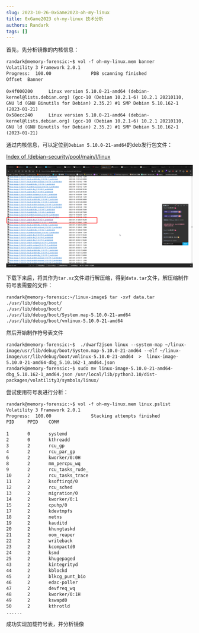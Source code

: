 ```yaml
---
slug: 2023-10-26-0xGame2023-oh-my-linux
title: 0xGame2023 oh-my-linux 技术分析
authors: Randark
tags: []
---
```


首先，先分析镜像的内核信息：

```shell
randark@memory-forensic:~$ vol -f oh-my-linux.mem banner
Volatility 3 Framework 2.0.1
Progress:  100.00               PDB scanning finished                  
Offset  Banner

0x4f000200      Linux version 5.10.0-21-amd64 (debian-kernel@lists.debian.org) (gcc-10 (Debian 10.2.1-6) 10.2.1 20210110, GNU ld (GNU Binutils for Debian) 2.35.2) #1 SMP Debian 5.10.162-1 (2023-01-21)
0x58ecc240      Linux version 5.10.0-21-amd64 (debian-kernel@lists.debian.org) (gcc-10 (Debian 10.2.1-6) 10.2.1 20210110, GNU ld (GNU Binutils for Debian) 2.35.2) #1 SMP Debian 5.10.162-1 (2023-01-21)
```

通过内核信息，可以定位到`Debian 5.10.0-21-amd64`的deb发行包文件：

[Index of /debian-security/pool/main/l/linux](https://debian.sipwise.com/debian-security/pool/main/l/linux/)

![linux-image-5.10.0-21-amd64-dbg_5.10.162-1_amd64.deb](img/image_20231022-192239.png)

下载下来后，将其作为`tar.xz`文件进行解压缩，得到`data.tar`文件，解压缩制作符号表需要的文件：

```shell
randark@memory-forensic:~/linux-image$ tar -xvf data.tar ./usr/lib/debug/boot/
./usr/lib/debug/boot/
./usr/lib/debug/boot/System.map-5.10.0-21-amd64
./usr/lib/debug/boot/vmlinux-5.10.0-21-amd64
```

然后开始制作符号表文件

```shell
randark@memory-forensic:~$  ./dwarf2json linux --system-map ~/linux-image/usr/lib/debug/boot/System.map-5.10.0-21-amd64 --elf ~/linux-image/usr/lib/debug/boot/vmlinux-5.10.0-21-amd64  >  linux-image-5.10.0-21-amd64-dbg_5.10.162-1_amd64.json
randark@memory-forensic:~$ sudo mv linux-image-5.10.0-21-amd64-dbg_5.10.162-1_amd64.json /usr/local/lib/python3.10/dist-packages/volatility3/symbols/linux/
```

尝试使用符号表进行分析：

```shell
randark@memory-forensic:~$ vol -f oh-my-linux.mem linux.pslist
Volatility 3 Framework 2.0.1
Progress:  100.00               Stacking attempts finished                 
PID     PPID    COMM

1       0       systemd
2       0       kthreadd
3       2       rcu_gp
4       2       rcu_par_gp
6       2       kworker/0:0H
8       2       mm_percpu_wq
9       2       rcu_tasks_rude_
10      2       rcu_tasks_trace
11      2       ksoftirqd/0
12      2       rcu_sched
13      2       migration/0
14      2       kworker/0:1
15      2       cpuhp/0
17      2       kdevtmpfs
18      2       netns
19      2       kauditd
20      2       khungtaskd
21      2       oom_reaper
22      2       writeback
23      2       kcompactd0
24      2       ksmd
25      2       khugepaged
43      2       kintegrityd
44      2       kblockd
45      2       blkcg_punt_bio
46      2       edac-poller
47      2       devfreq_wq
48      2       kworker/0:1H
49      2       kswapd0
50      2       kthrotld
......
```

成功实现加载符号表，并分析镜像